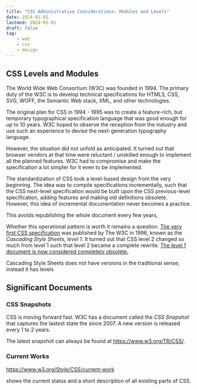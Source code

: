 ```yaml
---
title: "CSS Administrative Considerations: Modules and Levels"
date: 2024-01-01
lastmod: 2024-05-01
draft: false
tag:
    - web
    - css
    - design
---
```


<!-- https://www.w3.org/TR/CSS/#css-levels -->

## CSS Levels and Modules

The World Wide Web Consortium (W3C) was founded in 1994. The primary duty of the W3C is to develop technical specifications for HTML5, CSS, SVG, WOFF, the Semantic Web stack, XML, and other technologies.

The original plan for CSS in 1994 - 1995 was to create a feature-rich, but temporary typographical specification language that was good enough for up to 10 years. W3C hoped to observe the reception from the industry and use such an experience to devise the next-generation typography language.

However, the situation did not unfold as anticipated.
It turned out that browser vendors at that time were reluctant / unskilled enough to implement all the planned features. W3C had to compromise and make the specification a lot simpler for it even to be implemented.






The standardization of CSS took a level-based design from the very beginning.
The idea was to compile specifications incrementally, such that the CSS next-level specification would be built upon the CSS previous-level specification, adding features and making old definitions obsolete.
However, this idea of incremental documentation never becomes a practice.

This avoids republishing the whole document every few years,

Whether this operational pattern is worth it remains a question.
[The very first CSS specification](https://www.w3.org/TR/REC-CSS1-961217) was published by The W3C in 1996,
known as the *Cascading Style Sheets, level 1*.
It turned out that CSS level 2 changed so much from level 1 such that
level 2 became a complete rewrite. [The level 1 document is now considered completely obsolete.](https://www.w3.org/TR/CSS/#css-level-1)


Cascading Style Sheets does not have versions in the traditional sense; instead it has levels


## Significant Documents

### CSS Snapshots

CSS is moving forward fast. W3C has a document called the *CSS Snapshot* that captures the lastest state the  since 2007. A new version is released every 1 to 2 years.

The latest snapshot can always be found at https://www.w3.org/TR/CSS/.

### Current Works

https://www.w3.org/Style/CSS/current-work

shows the current status and a short description of all existing parts of CSS.

